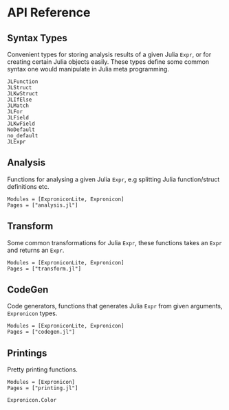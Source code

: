 # API Reference

## Syntax Types

Convenient types for storing analysis results of a given Julia `Expr`, or for creating
certain Julia objects easily. These types define some common syntax one would manipulate
in Julia meta programming.

```@docs
JLFunction
JLStruct
JLKwStruct
JLIfElse
JLMatch
JLFor
JLField
JLKwField
NoDefault
no_default
JLExpr
```

## Analysis

Functions for analysing a given Julia `Expr`, e.g splitting Julia function/struct definitions etc.

```@autodocs
Modules = [ExproniconLite, Expronicon]
Pages = ["analysis.jl"]
```

## Transform

Some common transformations for Julia `Expr`, these functions takes an `Expr` and returns an `Expr`.

```@autodocs
Modules = [ExproniconLite, Expronicon]
Pages = ["transform.jl"]
```

## CodeGen

Code generators, functions that generates Julia `Expr` from given arguments, `Expronicon` types. 

```@autodocs
Modules = [ExproniconLite, Expronicon]
Pages = ["codegen.jl"]
```

## Printings

Pretty printing functions.

```@autodocs
Modules = [Expronicon]
Pages = ["printing.jl"]
```

```@docs
Expronicon.Color
```

